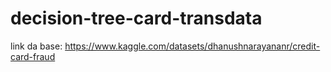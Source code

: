 # decision-tree-card-transdata

link da base: https://www.kaggle.com/datasets/dhanushnarayananr/credit-card-fraud
